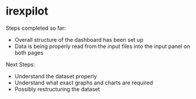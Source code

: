 # irexpilot

Steps completed so far: 
 - Overall structure of the dashboard has been set up
 - Data is being properly read from the input files into the input panel on both pages 


Next Steps: 

 - Understand the dataset properly
 - Understand what exact graphs and charts are required 
 - Possibly restructuring the dataset 


